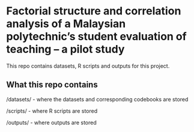 # Factorial structure and correlation analysis of a Malaysian polytechnic’s student evaluation of teaching – a pilot study
This repo contains datasets, R scripts and outputs for this project.

## What this repo contains
<p>/datasets/ - where the datasets and corresponding codebooks are stored<br>
<p>/scripts/ - where R scripts are stored<br>
<p>/outputs/ - where outputs are stored
